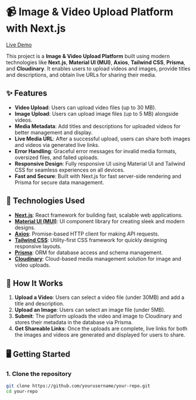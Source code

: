 # 📹 Image & Video Upload Platform with Next.js

[Live Demo](https://cloudinary-upload-green.vercel.app/)

This project is a **Image & Video Upload Platform** built using modern technologies like **Next.js**, **Material UI (MUI)**, **Axios**, **Tailwind CSS**, **Prisma**, and **Cloudinary**. It enables users to upload videos and images, provide titles and descriptions, and obtain live URLs for sharing their media.

## ✨ Features

- **Video Upload**: Users can upload video files (up to 30 MB).
- **Image Upload**: Users can upload image files (up to 5 MB) alongside videos.
- **Media Metadata**: Add titles and descriptions for uploaded videos for better management and display.
- **Live Media URL**: After a successful upload, users can share both images and videos via generated live links.
- **Error Handling**: Graceful error messages for invalid media formats, oversized files, and failed uploads.
- **Responsive Design**: Fully responsive UI using Material UI and Tailwind CSS for seamless experiences on all devices.
- **Fast and Secure**: Built with Next.js for fast server-side rendering and Prisma for secure data management.

## 🚀 Technologies Used

- **[Next.js](https://nextjs.org/docs)**: React framework for building fast, scalable web applications.
- **[Material UI (MUI)](https://mui.com/)**: UI component library for creating sleek and modern designs.
- **[Axios](https://axios-http.com/)**: Promise-based HTTP client for making API requests.
- **[Tailwind CSS](https://tailwindcss.com/)**: Utility-first CSS framework for quickly designing responsive layouts.
- **[Prisma](https://www.prisma.io/)**: ORM for database access and schema management.
- **[Cloudinary](https://cloudinary.com/)**: Cloud-based media management solution for image and video uploads.

## 🎯 How It Works

1. **Upload a Video**: Users can select a video file (under 30MB) and add a title and description.
2. **Upload an Image**: Users can select an image file (under 5MB).
3. **Submit**: The platform uploads the video and image to Cloudinary and stores their metadata in the database via Prisma.
4. **Get Shareable Links**: Once the uploads are complete, live links for both the images and videos are generated and displayed for users to share.

## 🖥️ Getting Started

### 1. Clone the repository

```bash
git clone https://github.com/yourusername/your-repo.git
cd your-repo
